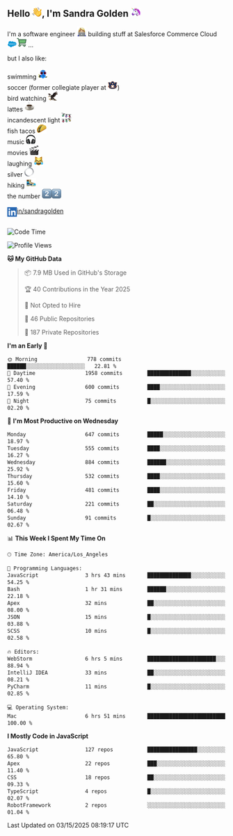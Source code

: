 ## Hello <img src="./static/emoji/wave.png" width="22" />, I'm Sandra Golden <img src="./static/emoji/unicorn-face.png" width="22" />

I'm a software engineer <img src="./static/emoji/female-technologist.png" width="22" /> building stuff at Salesforce Commerce Cloud <img src="./static/emoji/salesforce.png" width="22" /><img src="./static/emoji/commerce-cloud.png" width="22" />&nbsp;...

but I also like:<br/><br/>
swimming <img alt="swimming" src="./static/emoji/keep-swimming.png" width="22" /><br/>
soccer  (former collegiate player at <img src="./static/emoji/auburn.png" width="22" />)<br/>
bird watching <img src="./static/emoji/eagle.png" width="22" /><br/>
lattes <img src="./static/emoji/coffee.png" width="22" /><br/>
incandescent light <img src="./static/emoji/lights.png" width="22" /><br/>
fish tacos <img src="./static/emoji/taco.png" width="22" /><br/>
music <img src="./static/emoji/headphones.png" width="22" /><br/>
movies <img src="./static/emoji/movie-clapper.png" width="22" /><br/>
laughing <img src="./static/emoji/joy-cat.png" width="22" /><br/>
silver <img src="./static/emoji/silver-hoop.png" width="22" /><br/>
hiking <img src="./static/emoji/hiker.png" width="22" /><br/>
the number <img src="./static/emoji/two.png" width="22" /><img src="./static/emoji/two.png" width="22" />
<br/><br/>
<img align="left" alt="Sandra Golden | LinkedIn" width="22px" src="./static/emoji/linkedin.png" /> <a href="https://www.linkedin.com/in/sandragolden/">in/sandragolden</a>
<br/><br/>
<!--START_SECTION:waka-->
![Code Time](http://img.shields.io/badge/Code%20Time-917%20hrs%2010%20mins-blue)

![Profile Views](http://img.shields.io/badge/Profile%20Views-0-blue)

**🐱 My GitHub Data** 

> 📦 7.9 MB Used in GitHub's Storage 
 > 
> 🏆 40 Contributions in the Year 2025
 > 
> 🚫 Not Opted to Hire
 > 
> 📜 46 Public Repositories 
 > 
> 🔑 187 Private Repositories 
 > 
**I'm an Early 🐤** 

```text
🌞 Morning                778 commits         ██████░░░░░░░░░░░░░░░░░░░   22.81 % 
🌆 Daytime                1958 commits        ██████████████░░░░░░░░░░░   57.40 % 
🌃 Evening                600 commits         ████░░░░░░░░░░░░░░░░░░░░░   17.59 % 
🌙 Night                  75 commits          █░░░░░░░░░░░░░░░░░░░░░░░░   02.20 % 
```
📅 **I'm Most Productive on Wednesday** 

```text
Monday                   647 commits         █████░░░░░░░░░░░░░░░░░░░░   18.97 % 
Tuesday                  555 commits         ████░░░░░░░░░░░░░░░░░░░░░   16.27 % 
Wednesday                884 commits         ██████░░░░░░░░░░░░░░░░░░░   25.92 % 
Thursday                 532 commits         ████░░░░░░░░░░░░░░░░░░░░░   15.60 % 
Friday                   481 commits         ████░░░░░░░░░░░░░░░░░░░░░   14.10 % 
Saturday                 221 commits         ██░░░░░░░░░░░░░░░░░░░░░░░   06.48 % 
Sunday                   91 commits          █░░░░░░░░░░░░░░░░░░░░░░░░   02.67 % 
```


📊 **This Week I Spent My Time On** 

```text
🕑︎ Time Zone: America/Los_Angeles

💬 Programming Languages: 
JavaScript               3 hrs 43 mins       ██████████████░░░░░░░░░░░   54.25 % 
Bash                     1 hr 31 mins        ██████░░░░░░░░░░░░░░░░░░░   22.18 % 
Apex                     32 mins             ██░░░░░░░░░░░░░░░░░░░░░░░   08.00 % 
JSON                     15 mins             █░░░░░░░░░░░░░░░░░░░░░░░░   03.88 % 
SCSS                     10 mins             █░░░░░░░░░░░░░░░░░░░░░░░░   02.58 % 

🔥 Editors: 
WebStorm                 6 hrs 5 mins        ██████████████████████░░░   88.94 % 
IntelliJ IDEA            33 mins             ██░░░░░░░░░░░░░░░░░░░░░░░   08.21 % 
PyCharm                  11 mins             █░░░░░░░░░░░░░░░░░░░░░░░░   02.85 % 

💻 Operating System: 
Mac                      6 hrs 51 mins       █████████████████████████   100.00 % 
```

**I Mostly Code in JavaScript** 

```text
JavaScript               127 repos           ████████████████░░░░░░░░░   65.80 % 
Apex                     22 repos            ███░░░░░░░░░░░░░░░░░░░░░░   11.40 % 
CSS                      18 repos            ██░░░░░░░░░░░░░░░░░░░░░░░   09.33 % 
TypeScript               4 repos             █░░░░░░░░░░░░░░░░░░░░░░░░   02.07 % 
RobotFramework           2 repos             ░░░░░░░░░░░░░░░░░░░░░░░░░   01.04 % 
```




 Last Updated on 03/15/2025 08:19:17 UTC
<!--END_SECTION:waka-->
